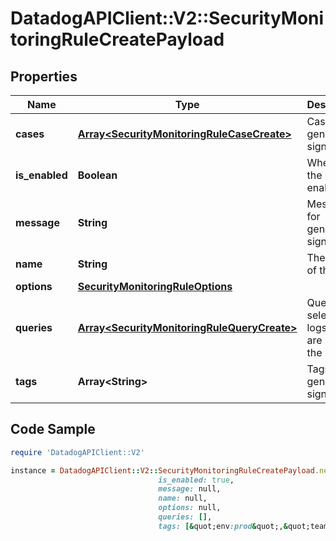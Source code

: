 # DatadogAPIClient::V2::SecurityMonitoringRuleCreatePayload

## Properties

Name | Type | Description | Notes
------------ | ------------- | ------------- | -------------
**cases** | [**Array&lt;SecurityMonitoringRuleCaseCreate&gt;**](SecurityMonitoringRuleCaseCreate.md) | Cases for generating signals. | 
**is_enabled** | **Boolean** | Whether the rule is enabled. | 
**message** | **String** | Message for generated signals. | 
**name** | **String** | The name of the rule. | 
**options** | [**SecurityMonitoringRuleOptions**](SecurityMonitoringRuleOptions.md) |  | 
**queries** | [**Array&lt;SecurityMonitoringRuleQueryCreate&gt;**](SecurityMonitoringRuleQueryCreate.md) | Queries for selecting logs which are part of the rule. | 
**tags** | **Array&lt;String&gt;** | Tags for generated signals. | [optional] 

## Code Sample

```ruby
require 'DatadogAPIClient::V2'

instance = DatadogAPIClient::V2::SecurityMonitoringRuleCreatePayload.new(cases: [],
                                 is_enabled: true,
                                 message: null,
                                 name: null,
                                 options: null,
                                 queries: [],
                                 tags: [&quot;env:prod&quot;,&quot;team:security&quot;])
```


